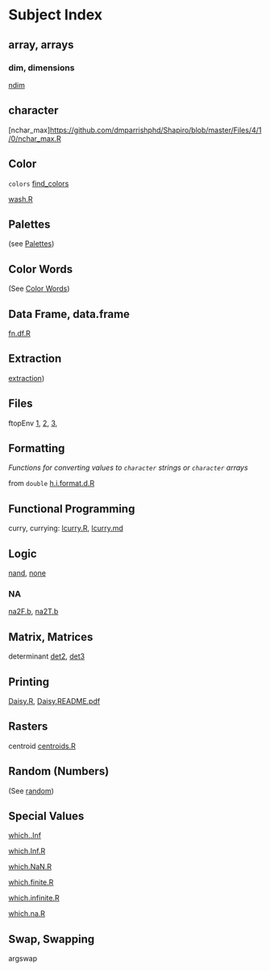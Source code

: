 # Subject Index

## array, arrays


### dim, dimensions

[ndim](https://github.com/dmparrishphd/Shapiro/blob/master/Files/4/1/0/ndim.R)

## character

[nchar_max]https://github.com/dmparrishphd/Shapiro/blob/master/Files/4/1/0/nchar_max.R

## Color

`colors` [find_colors](https://github.com/dmparrishphd/Shapiro/blob/master/Files/2/5/0/find_colors.R)

[wash.R](https://github.com/dmparrishphd/Shapiro/blob/master/Files/6/1/0/wash.R)

## Palettes

(see [Palettes](https://github.com/dmparrishphd/Shapiro/blob/master/Files/3/6/0/indexSubjPal.md))

## Color Words

(See [Color Words](https://github.com/dmparrishphd/Shapiro/blob/master/Files/3/6/0/indexSubjColorWords.md))

## Data Frame, data.frame

[fn.df.R](https://github.com/dmparrishphd/Shapiro/blob/master/Files/4/3/0/fn.df.R)

## Extraction

[extraction](https://github.com/dmparrishphd/Shapiro/blob/master/Files/4/2/0/indexExtract.md))

## Files

ftopEnv [1](https://github.com/dmparrishphd/Shapiro/blob/master/Files/3/4/0/ftopEnv.md),
[2](https://github.com/dmparrishphd/Shapiro/blob/master/Files/3/4/0/ftopEnv.R),
[3](https://github.com/dmparrishphd/Shapiro/tree/master/Files/3/4/0),

## Formatting

_Functions for converting values to `character` strings or `character` arrays_

from `double` [h.i.format.d.R](https://github.com/dmparrishphd/Shapiro/blob/master/Files/3/6/0/h.i.format.d.R)

## Functional Programming

curry, currying: [lcurry.R](https://github.com/dmparrishphd/Shapiro/blob/master/Files/1/0/lcurry.R), [lcurry.md](https://github.com/dmparrishphd/Shapiro/blob/a9228264c224f5037eb028468757278f27264ebe/Files/0/lcurry.md)

## Logic

[nand](https://github.com/dmparrishphd/Shapiro/blob/master/Files/4/1/0/nand.R),
[none](https://github.com/dmparrishphd/Shapiro/blob/master/Files/4/2/0/none.R)

### NA

[na2F.b](https://github.com/dmparrishphd/Shapiro/blob/master/Files/4/1/0/na2f.b.R),
[na2T.b](https://github.com/dmparrishphd/Shapiro/blob/master/Files/4/1/0/na2t.b.R)

## Matrix, Matrices

determinant [det2](https://github.com/dmparrishphd/Shapiro/blob/master/Files/1/7/0/det2.R), [det3](https://github.com/dmparrishphd/Shapiro/blob/master/Files/1/7/0/det3.R)

## Printing

[Daisy.R](https://github.com/dmparrishphd/Shapiro/blob/master/Files/3/5/0/Daisy.R), [Daisy.README.pdf](https://github.com/dmparrishphd/Shapiro/blob/master/Files/3/5/0/Daisy.README.pdf)

## Rasters

centroid [centroids.R](https://github.com/dmparrishphd/Shapiro/blob/master/Files/1/3/0/centroids.R)

## Random (Numbers)

(See [random](https://github.com/dmparrishphd/Shapiro/blob/master/Files/3/6/0/indexSubjRandom.md))

## Special Values

[which..Inf](https://github.com/dmparrishphd/Shapiro/blob/master/Files/6/1/0/which..Inf.R)

[which.Inf.R](https://github.com/dmparrishphd/Shapiro/blob/master/Files/6/1/0/which.Inf.R)

[which.NaN.R](https://github.com/dmparrishphd/Shapiro/blob/master/Files/6/1/0/which.NaN.R)

[which.finite.R](https://github.com/dmparrishphd/Shapiro/blob/master/Files/6/2/0/which.finite.R)

[which.infinite.R](https://github.com/dmparrishphd/Shapiro/blob/master/Files/6/2/0/which.infinite.R)

[which.na.R](https://github.com/dmparrishphd/Shapiro/blob/master/Files/6/2/0/which.na.R)

## Swap, Swapping

argswap

